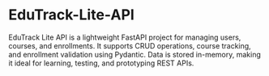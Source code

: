 # EduTrack-Lite-API
EduTrack Lite API is a lightweight FastAPI project for managing users, courses, and enrollments. It supports CRUD operations, course tracking, and enrollment validation using Pydantic. Data is stored in-memory, making it ideal for learning, testing, and prototyping REST APIs.
